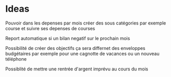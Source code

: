 # Ideas

Pouvoir dans les depenses par mois créer des sous catégories par exemple course
et suivre ses depenses de courses

Report automatique si un bilan negatif sur le prochain mois

Possibilité de créer des objectifs ça sera differnet des enveloppes budgétaires
par exemple pour une cagnotte de vacances ou un nouveau téléphone

Possiblité de mettre une rentrée d'argent imprévu au cours du mois
